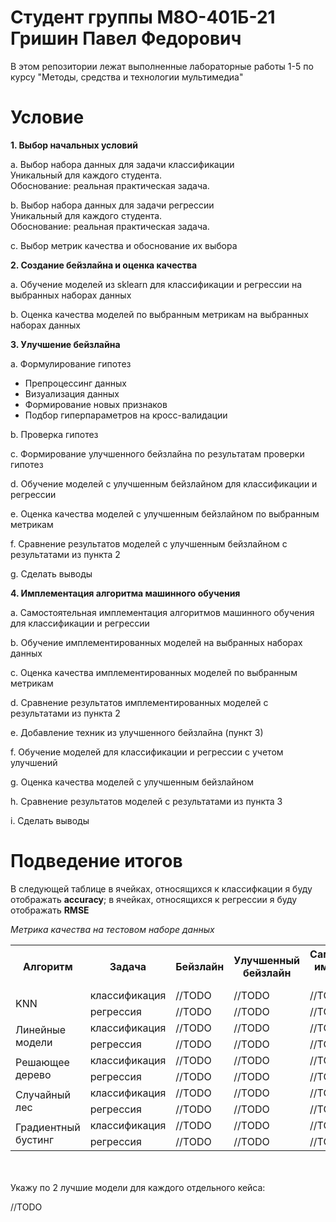 # Студент группы М8О-401Б-21 Гришин Павел Федорович

В этом репозитории лежат выполненные лабораторные работы 1-5 по курсу "Методы, средства и технологии мультимедиа"

# Условие

**1. Выбор начальных условий**

a. Выбор набора данных для задачи классификации  
   Уникальный для каждого студента.  
   Обоснование: реальная практическая задача.  

b. Выбор набора данных для задачи регрессии  
   Уникальный для каждого студента.  
   Обоснование: реальная практическая задача.  

c. Выбор метрик качества и обоснование их выбора  

**2. Создание бейзлайна и оценка качества**

a. Обучение моделей из sklearn для классификации и регрессии на выбранных наборах данных  

b. Оценка качества моделей по выбранным метрикам на выбранных наборах данных  

**3. Улучшение бейзлайна**

a. Формулирование гипотез  
   - Препроцессинг данных  
   - Визуализация данных  
   - Формирование новых признаков  
   - Подбор гиперпараметров на кросс-валидации  

b. Проверка гипотез  

c. Формирование улучшенного бейзлайна по результатам проверки гипотез  

d. Обучение моделей с улучшенным бейзлайном для классификации и регрессии  

e. Оценка качества моделей с улучшенным бейзлайном по выбранным метрикам  

f. Сравнение результатов моделей с улучшенным бейзлайном с результатами из пункта 2  

g. Сделать выводы  

**4. Имплементация алгоритма машинного обучения**

a. Самостоятельная имплементация алгоритмов машинного обучения для классификации и регрессии  

b. Обучение имплементированных моделей на выбранных наборах данных  

c. Оценка качества имплементированных моделей по выбранным метрикам  

d. Сравнение результатов имплементированных моделей с результатами из пункта 2  

e. Добавление техник из улучшенного бейзлайна (пункт 3)  

f. Обучение моделей для классификации и регрессии с учетом улучшений  

g. Оценка качества моделей с улучшенным бейзлайном  

h. Сравнение результатов моделей с результатами из пункта 3  

i. Сделать выводы  


# Подведение итогов

В следующей таблице в ячейках, относящихся к классифкации я буду отображать **accuracy**; в ячейках, относящихся к регрессии я буду отображать **RMSE**

*Метрика качества на тестовом наборе данных*
<table>
    <tr>
        <th rowspan="1">Алгоритм</th>
        <th>Задача</th>
        <th>Бейзлайн</th>
        <th>Улучшенный бейзлайн</th>
        <th>Самостоятельная имплементация алгоритма</th>
    </tr>
    <tr>
        <td rowspan="2">KNN</td>
        <td>классификация</td>
        <td>//TODO</td>
        <td>//TODO</td>
        <td>//TODO</td>
    </tr>
    <tr>
        <td>регрессия</td>
        <td>//TODO</td>
        <td>//TODO</td>
        <td>//TODO</td>
    </tr>
    <tr>
        <td rowspan="2">Линейные модели</td>
        <td>классификация</td>
        <td>//TODO</td>
        <td>//TODO</td>
        <td>//TODO</td>
    </tr>
    <tr>
        <td>регрессия</td>
        <td>//TODO</td>
        <td>//TODO</td>
        <td>//TODO</td>
    </tr>
    <tr>
        <td rowspan="2">Решающее дерево</td>
        <td>классификация</td>
        <td>//TODO</td>
        <td>//TODO</td>
        <td>//TODO</td>
    </tr>
    <tr>
        <td>регрессия</td>
        <td>//TODO</td>
        <td>//TODO</td>
        <td>//TODO</td>
    </tr>
    <tr>
        <td rowspan="2">Случайный лес</td>
        <td>классификация</td>
        <td>//TODO</td>
        <td>//TODO</td>
        <td>//TODO</td>
    </tr>
    <tr>
        <td>регрессия</td>
        <td>//TODO</td>
        <td>//TODO</td>
        <td>//TODO</td>
    </tr>
    <tr>
        <td rowspan="2">Градиентный бустинг</td>
        <td>классификация</td>
        <td>//TODO</td>
        <td>//TODO</td>
        <td>//TODO</td>
    </tr>
    <tr>
        <td>регрессия</td>
        <td>//TODO</td>
        <td>//TODO</td>
        <td>//TODO</td>
    </tr>
</table>


<br><br>
Укажу по 2 лучшие модели для каждого отдельного кейса:
<br>

//TODO

<br>

